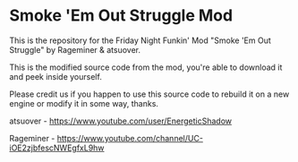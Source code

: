 # Smoke 'Em Out Struggle Mod

This is the repository for the Friday Night Funkin' Mod "Smoke 'Em Out Struggle" by Rageminer & atsuover.

This is the modified source code from the mod, you're able to download it and peek inside yourself.

Please credit us if you happen to use this source code to rebuild it on a new engine or modify it in some way, thanks.

atsuover - https://www.youtube.com/user/EnergeticShadow

Rageminer - https://www.youtube.com/channel/UC-iOE2zjbfescNWEgfxL9hw

